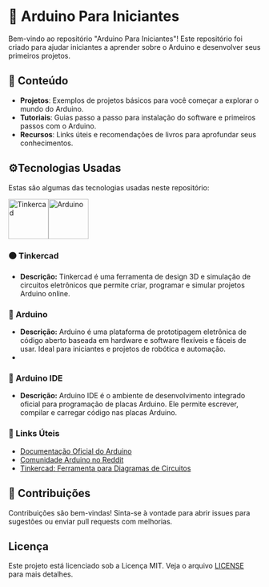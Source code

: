 # 🤩 Arduino Para Iniciantes

Bem-vindo ao repositório "Arduino Para Iniciantes"! Este repositório foi criado para ajudar iniciantes a aprender sobre o Arduino e desenvolver seus primeiros projetos.

## 📖 Conteúdo

- **Projetos**: Exemplos de projetos básicos para você começar a explorar o mundo do Arduino.
- **Tutoriais**: Guias passo a passo para instalação do software e primeiros passos com o Arduino.
- **Recursos**: Links úteis e recomendações de livros para aprofundar seus conhecimentos.

## ⚙️Tecnologias Usadas

Estas são algumas das tecnologias usadas neste repositório:

<div style="display: flex; align-items: center;">
    <img align="center" alt="Tinkercad" height="80" width="80" src="https://i0.wp.com/arduinofactory.com/wp-content/uploads/2023/05/logo-tinkercad-256.png?fit=256%2C256&ssl=1">
    <img align="center" alt="Arduino" height="80" width="80" src="https://brandslogos.com/wp-content/uploads/images/large/arduino-logo-1.png">
</div>

### 🟠 Tinkercad
- **Descrição:** Tinkercad é uma ferramenta de design 3D e simulação de circuitos eletrônicos que permite criar, programar e simular projetos Arduino online.

### 🔵 Arduino
- **Descrição:** Arduino é uma plataforma de prototipagem eletrônica de código aberto baseada em hardware e software flexíveis e fáceis de usar. Ideal para iniciantes e projetos de robótica e automação.
- 
### 🔵 Arduino IDE
- **Descrição:** Arduino IDE é o ambiente de desenvolvimento integrado oficial para programação de placas Arduino. Ele permite escrever, compilar e carregar código nas placas Arduino.

### 🔗 Links Úteis
- [Documentação Oficial do Arduino](https://www.arduino.cc/en/Main/Documentation)
- [Comunidade Arduino no Reddit](https://www.reddit.com/r/arduino/)
- [Tinkercad: Ferramenta para Diagramas de Circuitos](https://www.tinkercad.com/)

## 📩 Contribuições

Contribuições são bem-vindas! Sinta-se à vontade para abrir issues para sugestões ou enviar pull requests com melhorias.

## Licença

Este projeto está licenciado sob a Licença MIT. Veja o arquivo [LICENSE](LICENSE) para mais detalhes.
